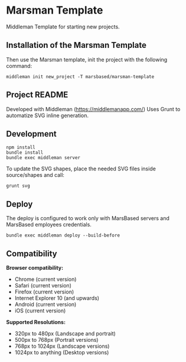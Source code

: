 # Marsman Template
Middleman Template for starting new projects.

## Installation of the Marsman Template

Then use the Marsman template, init the project with the following command:

```
middleman init new_project -T marsbased/marsman-template
```

## Project README

Developed with Middleman (https://middlemanapp.com/)
Uses Grunt to automatize SVG inline generation.

## Development

```
npm install
bundle install
bundle exec middleman server
```

To update the SVG shapes, place the needed SVG files inside source/shapes and
call:

```
grunt svg
```

## Deploy

The deploy is configured to work only with MarsBased servers and MarsBased
employees credentials.

```
bundle exec middleman deploy --build-before
```

## Compatibility

**Browser compatibility:**

* Chrome (current version)
* Safari (current version)
* Firefox (current version)
* Internet Explorer 10 (and upwards)
* Android (current version)
* iOS (current version)

**Supported Resolutions:**

* 320px to 480px (Landscape and portrait)
* 500px to 768px (Portrait versions)
* 768px to 1024px (Landscape versions)
* 1024px to anything (Desktop versions)


